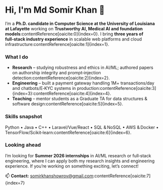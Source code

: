 # Hi, I'm Md Somir Khan 👋

I’m a **Ph.D. candidate in Computer Science at the University of Louisiana at Lafayette** working on **Trustworthy AI, Medical AI and foundation models**:contentReference[oaicite:0]{index=0}.  I bring **three years of full‑stack industry experience** in scalable web platforms and cloud infrastructure:contentReference[oaicite:1]{index=1}.

### What I do
- **Research** – studying robustness and ethics in AI/ML; authored papers on authorship integrity and prompt‑injection detection:contentReference[oaicite:2]{index=2}.  
- **Engineering** – built a payment gateway handling 1M+ transactions/day and chatbots/E‑KYC systems in production:contentReference[oaicite:3]{index=3}:contentReference[oaicite:4]{index=4}.  
- **Teaching** – mentor students as a Graduate TA for data structures & software design:contentReference[oaicite:5]{index=5}.

### Skills snapshot
Python • Java • C++ • Laravel/Vue/React • SQL & NoSQL • AWS & Docker • TensorFlow/Scikit‑learn:contentReference[oaicite:6]{index=6}.

### Looking ahead
I’m looking for **Summer 2026 internships** in AI/ML research or full‑stack engineering, where I can apply both my research insights and engineering experience. If you’re working on something exciting, let’s connect!

📫 **Contact:** somirkhanshowrov@gmail.com:contentReference[oaicite:7]{index=7}

